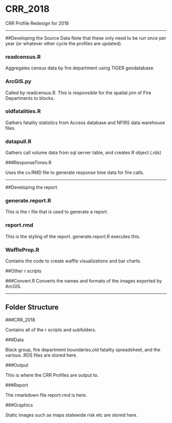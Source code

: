 
# CRR_2018
CRR Profile Redesign for 2018

-------

##Developing the Source Data
Note that these only need to be run once per year (or whatever other cycle the profiles are updated).

### readcensus.R
Aggregates census data by fire department using TIGER geodatabase.

### ArcGIS.py
Called by readcensus.R. This is responsible for the spatial join of Fire Departments to blocks. 

### oldfatalities.R
Gathers fatality statistics from Access database and NFIRS data warehouse files.

### datapull.R
Gathers call volume data from sql server table, and creates R object (.rds)

###ResponseTimes.R

Uses the cv.RMD file to generate response time data for fire calls. 



------

##Developing the report. 

### generate.report.R
This is the r file that is used to generate a report.

### report.rmd
This is the styling of the report. generate.report.R executes this. 

### WaffleProp.R
Contains the code to create waffle visualizations and bar charts. 

##Other r scripts

###Convert.R 
Converts the names and formats of the images exported by ArcGIS. 

------

## Folder Structure

###CRR_2018

Contains all of the r scripts and subfolders. 

###Data

Black group, fire department boundaries,old fatality spreadsheet, and the various .RDS files are stored here. 

###Output

This is where the CRR Profiles are output to. 

###Report

The rmarkdown file report.rmd is here.

###Graphics

Static images such as maps statewide risk etc are stored here. 

###


